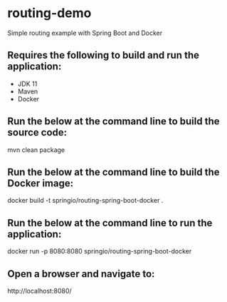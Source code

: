 # routing-demo
Simple routing example with Spring Boot and Docker

## Requires the following to build and run the application:
- JDK 11
- Maven
- Docker

## Run the below at the command line to build the source code:
mvn clean package

## Run the below at the command line to build the Docker image:
docker build -t springio/routing-spring-boot-docker .

## Run the below at the command line to run the application:
docker run -p 8080:8080 springio/routing-spring-boot-docker

## Open a browser and navigate to:
http://localhost:8080/
